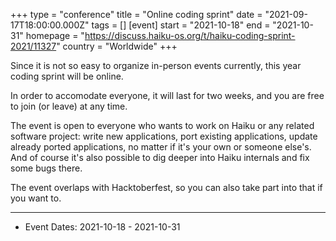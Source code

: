 +++
type = "conference"
title = "Online coding sprint"
date = "2021-09-17T18:00:00.000Z"
tags = []
[event]
start = "2021-10-18"
end = "2021-10-31"
homepage = "https://discuss.haiku-os.org/t/haiku-coding-sprint-2021/11327"
country = "Worldwide"
+++

Since it is not so easy to organize in-person events currently, this year
coding sprint will be online.

In order to accomodate everyone, it will last for two weeks, and you are free
to join (or leave) at any time.

The event is open to everyone who wants to work on Haiku or any related software
project: write new applications, port existing applications, update already
ported applications, no matter if it's your own or someone else's. And of course
it's also possible to dig deeper into Haiku internals and fix some bugs there.

The event overlaps with Hacktoberfest, so you can also take part into that if
you want to.

---

* Event Dates: 2021-10-18 - 2021-10-31

